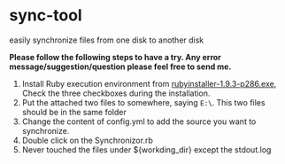 sync-tool
================

easily synchronize files from one disk to another disk

**Please follow the following steps to have a try. Any error message/suggestion/question please feel free to send me.**

1. Install Ruby execution environment from [rubyinstaller-1.9.3-p286.exe](https://www.ruby-lang.org/en/downloads/), 
Check the three checkboxes during the installation.
2. Put the attached two files to somewhere, saying `E:\`. This two files should be in the same folder 
3. Change the content of config.yml to add the source you want to synchronize.
4. Double click on the  Synchronizor.rb 
5. Never touched the files under ${workding_dir} except the stdout.log
